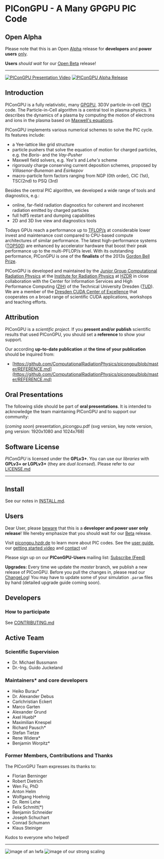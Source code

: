 PIConGPU - A Many GPGPU PIC Code
================================================================

Open Alpha
----------

Please note that this is an Open
[Alpha](https://en.wikipedia.org/wiki/Software_release_life_cycle#Alpha)
release for **developers** and **power users** [only](#users).

**Users** *should wait* for our 
[Open Beta](https://github.com/ComputationalRadiationPhysics/picongpu/milestones)
release!

********************************************************************************

[![PIConGPU Presentation Video](http://img.youtube.com/vi/nwZuG-XtUDE/0.jpg)](http://www.youtube.com/watch?v=nwZuG-XtUDE)
[![PIConGPU Alpha Release](doc/logo/pic_logo_vert_180x360_alpha.png)](http://www.youtube.com/watch?v=nwZuG-XtUDE)

Introduction
------------

PIConGPU is a fully relativistic, many
[GPGPU](http://en.wikipedia.org/wiki/Graphics_processing_unit),
3D3V particle-in-cell ([PIC](http://en.wikipedia.org/wiki/Particle-in-cell))
code. The Particle-in-Cell algorithm is a central tool in plasma physics.
It describes the dynamics of a plasma by computing the motion of
electrons and ions in the plasma based on
[Maxwell's equations](http://en.wikipedia.org/wiki/Maxwell%27s_equations).

PIConGPU implements various numerical schemes to solve the PIC cycle.
Its features include:
- a Yee-lattice like grid structure
- particle pushers that solve the equation of motion for
charged particles, e.g. the *Boris-* and the *Vay-Pusher*
- Maxwell field solvers, e.g. *Yee's* and *Lehe's* scheme
- rigorously charge conserving current deposition schemes, proposed by
*Villasenor-Buneman* and *Esirkepov*
- macro-particle form factors ranging from NGP (0th order), CIC (1st), TSC(2nd)
  to PSQ (3rd)

Besides the central PIC algorithm, we developed a wide range of tools and diagnostics, e.g.:
- online, far-field radiation diagnostics for coherent and incoherent radiation
  emitted by charged particles
- full hdf5 restart and dumping capabilities
- 2D and 3D live view and diagnostics tools

Todays GPUs reach a performance up to
[TFLOP/s](http://en.wikipedia.org/wiki/FLOPS)
at considerable lower invest and maintenance cost compared to CPU-based compute
architectures of similar performance. The latest high-performance systems
([TOP500](http://www.top500.org/)) are enhanced by accelerator hardware that
boost their peak performance up to the multi-PFLOP/s level. With its
outstanding performance, PIConGPU is one of the **finalists** of the 2013s
[Gordon Bell Prize](http://sc13.supercomputing.org/content/acm-gordon-bell-prize).

PIConGPU is developed and maintained by the
[Junior Group Computational Radiation Physics](http://www.hzdr.de/db/Cms?pNid=132&pOid=30354)
at the [Institute for Radiation Physics](http://www.hzdr.de/db/Cms?pNid=132)
at [HZDR](http://www.hzdr.de/) in close collaboration with the Center
for Information Services and High Performance Computing
([ZIH](http://tu-dresden.de/die_tu_dresden/zentrale_einrichtungen/zih)) of the
Technical University Dresden ([TUD](http://www.tu-dresden.de)). We are a
member of the [Dresden CUDA Center of Excellence](http://ccoe-dresden.de/) that
cooperates on a broad range of scientific CUDA applications, workshops and
teaching efforts.

Attribution
-----------

PIConGPU is a *scientific project*. If you **present and/or publish** scientific
results that used PIConGPU, you should set a **reference** to show your support.

Our according **up-to-date publication** at **the time of your publication**
should be inquired from:
- [https://github.com/ComputationalRadiationPhysics/picongpu/blob/master/REFERENCE.md](https://github.com/ComputationalRadiationPhysics/picongpu/blob/master/REFERENCE.md)


Oral Presentations
------------------

The following slide should be part of **oral presentations**. It is intended to
acknowledge the team maintaining PIConGPU and to support our community:

(*coming soon*) presentation_picongpu.pdf
(svg version, key note version, png version: 1920x1080 and 1024x768)

Software License
----------------

*PIConGPU* is licensed under the **GPLv3+**. You can use our *libraries* with
**GPLv3+ or LGPLv3+** (they are *dual licensed*).
Please refer to our [LICENSE.md](LICENSE.md)

********************************************************************************

Install
-------

See our notes in [INSTALL.md](doc/INSTALL.md).

Users
-----

Dear User, please [beware](#open-alpha) that this is a **developer and
power user only release**! We hereby emphasize that you should wait for our
[Beta](https://github.com/ComputationalRadiationPhysics/picongpu/milestones)
release.

Visit [picongpu.hzdr.de](http://picongpu.hzdr.de) to learn more about PIC
codes. See the [user guide](https://github.com/ComputationalRadiationPhysics/picongpu/wiki), 
our [getting started video](http://www.youtube.com/watch?v=7ybsD8G4Rsk) and
[contact](http://www.hzdr.de/db/Cms?pNid=132&pOid=30354) us!

Please sign up on our **PIConGPU-Users** mailing list:
[Subscribe (Feed)](https://cg.hzdr.de/Lists/picongpu-users/List.html)

**Upgrades:** Every time we update the *master* branch, we publish a new release
of PIConGPU. Before you pull the changes in, please read our [ChangeLog](CHANGELOG.md)!
You may have to update some of your simulation `.param` files by hand
(detailed upgrade guide coming soon).

Developers
----------

### How to participate

See [CONTRIBUTING.md](CONTRIBUTING.md)

Active Team
-----------

### Scientific Supervision

- Dr. Michael Bussmann
- Dr.-Ing. Guido Juckeland

### Maintainers* and core developers

- Heiko Burau*
- Dr. Alexander Debus
- Carlchristian Eckert
- Marco Garten
- Alexander Grund
- Axel Huebl*
- Maximilian Knespel
- Richard Pausch*
- Stefan Tietze
- Rene Widera*
- Benjamin Worpitz*

### Former Members, Contributions and Thanks

The PIConGPU Team expresses its thanks to:

- Florian Berninger
- Robert Dietrich
- Wen Fu, PhD
- Anton Helm
- Wolfgang Hoehnig
- Dr. Remi Lehe
- Felix Schmitt(*)
- Benjamin Schneider
- Joseph Schuchart
- Conrad Schumann
- Klaus Steiniger

Kudos to everyone who helped!

********************************************************************************

![image of an lwfa](doc/images/lwfa_grey.png "LWFA")
![image of our strong scaling](doc/images/StrongScalingPIConGPU_log.png "Strong Scaling")
